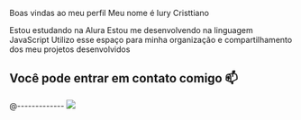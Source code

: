 Boas vindas ao meu perfil
Meu nome é Iury Cristtiano

Estou estudando na Alura
Estou me desenvolvendo na linguagem JavaScript
Utilizo esse espaço para minha organização e compartilhamento dos meu projetos desenvolvidos

Você pode entrar em contato comigo 📫
-------------

@-------------
![](https://tenor.com/pt-BR/view/kanye-west-stare-serious-gif-15710427)
